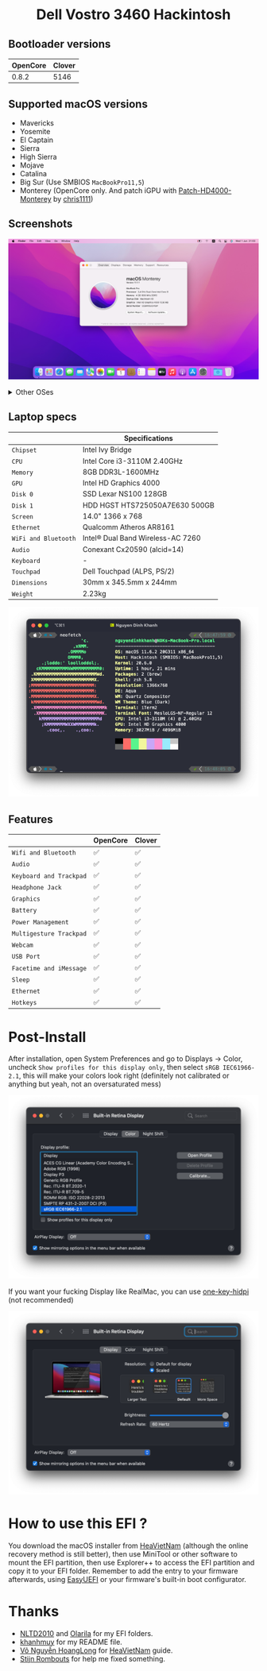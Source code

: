 # <div align="center">Dell Vostro 3460 Hackintosh</div> 
## Bootloader versions

|OpenCore|Clover|
|--------|------|
|0.8.2|5146| 

## Supported macOS versions
- Mavericks
- Yosemite
- El Captain
- Sierra
- High Sierra
- Mojave
- Catalina
- Big Sur (Use SMBIOS ```MacBookPro11,5```)
- Monterey (OpenCore only. And patch iGPU with [Patch-HD4000-Monterey](https://github.com/chris1111/Patch-HD4000-Monterey) by [chris1111](https://github.com/chris1111))
## Screenshots

<div align="center">
  
![Screenshot](Screenshots/Monterey.png)
   
</div>
<details>
		<summary>Other OSes</summary>
      <br>
  
![Screenshot](Screenshots/Mavericks.png)
![Screenshot](Screenshots/HighSierra.png)
![Screenshot](Screenshots/Mojave.png)
![Screenshot](Screenshots/Catalina.png)
![Screenshot](Screenshots/BigSur.png)
  
</details>

## Laptop specs
 
|                     | Specifications| 
| ---------------------------- | ---------------------- |
| ``Chipset``| Intel Ivy Bridge |
| ``CPU``| Intel Core i3-3110M 2.40GHz |
| ``Memory``| 8GB DDR3L-1600MHz |
| ``GPU``| Intel HD Graphics 4000 |
| ``Disk 0``| SSD Lexar NS100 128GB |
| ``Disk 1``| HDD HGST HTS725050A7E630 500GB |
| ``Screen``| 14.0" 1366 x 768 |
| ``Ethernet``| Qualcomm Atheros AR8161 |
| ``WiFi and Bluetooth``| Intel® Dual Band Wireless-AC 7260 |
| ``Audio``| Conexant Cx20590 (alcid=14) |
| ``Keyboard``| - |
| ``Touchpad``| Dell Touchpad (ALPS, PS/2) |
| ``Dimensions``| 30mm x 345.5mm x 244mm |
|``Weight``| 2.23kg | 
  
<div align="center">
  
![Screenshot](Screenshots/specs.png)
  
</div>

## Features


|                               | OpenCore             | Clover|
| ----------------------------- | -------------------- | ------------------|
| ``Wifi and Bluetooth``|✅|✅|
| ``Audio``|✅|✅|
| ``Keyboard and Trackpad``|✅|✅|
| ``Headphone Jack``|✅|✅|
| ``Graphics``|✅|✅|
| ``Battery``|✅|✅|
| ``Power Management``|✅|✅|
| ``Multigesture Trackpad``|✅|✅|                                                                          
| ``Webcam``|✅|✅|
| ``USB Port``|✅|✅|
| ``Facetime and iMessage``|✅|✅|
| ``Sleep``|✅|✅|
| ``Ethernet``|✅|✅|
| ``Hotkeys``|✅|✅|

# Post-Install
After installation, open System Preferences and go to Displays -> Color, uncheck `Show profiles for this display only`, then select `sRGB IEC61966-2.1`, this will make your colors look right (definitely not calibrated or anything but yeah, not an oversaturated mess)

<div align="center">
  
![Screenshot](Screenshots/Display.png)

</div>

If you want your fucking Display like RealMac, you can use [one-key-hidpi](https://github.com/xzhih/one-key-hidpi) (not recommended)

<div align="center">
  
![Screenshot](Screenshots/Display_2.png)
  
</div>

# How to use this EFI ?
You download the macOS installer from [HeaVietNam](https://heavietnam.github.io/image/index.html) (although the online recovery method is still better), then use MiniTool or other software to mount the EFI partition, then use Explorer++ to access the EFI partition and copy it to your EFI folder. Remember to add the entry to your firmware afterwards, using [EasyUEFI](https://www.easyuefi.com/index-us.html) or your firmware's built-in boot configurator.
# Thanks
- [NLTD2010](https://github.com/NLTD2010) and [Olarila](https://olarila.com) for my EFI folders.
- [khanhmuy](https://github.com/khanhmuy) for my README file.
- [Võ Nguyễn HoangLong](https://www.facebook.com/profile.php?id=100070274020733) for [HeaVietNam](http://heavietnam.ga/) guide.
- [Stijn Rombouts](https://www.facebook.com/stijn.rombouts2) for help me fixed something.
